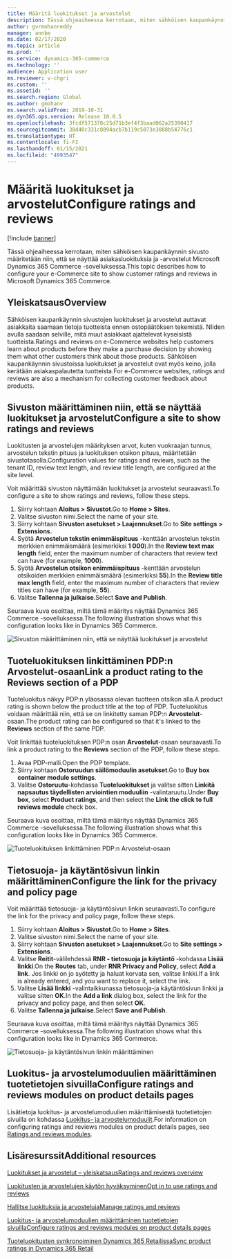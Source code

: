 ```yaml
---
title: Määritä luokitukset ja arvostelut
description: Tässä ohjeaiheessa kerrotaan, miten sähköisen kaupankäynnin sivusto määritetään niin, että se näyttää asiakasluokituksia ja -arvostelut Microsoft Dynamics 365 Commerce -sovelluksessa.
author: gvrmohanreddy
manager: annbe
ms.date: 02/17/2020
ms.topic: article
ms.prod: ''
ms.service: dynamics-365-commerce
ms.technology: ''
audience: Application user
ms.reviewer: v-chgri
ms.custom: ''
ms.assetid: ''
ms.search.region: Global
ms.author: gmohanv
ms.search.validFrom: 2019-10-31
ms.dyn365.ops.version: Release 10.0.5
ms.openlocfilehash: 3fcdf571378c25d71b3ef4f3baad062a25390417
ms.sourcegitcommit: 38d40c331c8894acb7b119c5073e3088b54776c1
ms.translationtype: HT
ms.contentlocale: fi-FI
ms.lasthandoff: 01/15/2021
ms.locfileid: "4993547"
---
```

# <a name="configure-ratings-and-reviews"></a><span data-ttu-id="78887-103">Määritä luokitukset ja arvostelut</span><span class="sxs-lookup"><span data-stu-id="78887-103">Configure ratings and reviews</span></span>

[!include [banner](includes/banner.md)]

<span data-ttu-id="78887-104">Tässä ohjeaiheessa kerrotaan, miten sähköisen kaupankäynnin sivusto määritetään niin, että se näyttää asiakasluokituksia ja -arvostelut Microsoft Dynamics 365 Commerce -sovelluksessa.</span><span class="sxs-lookup"><span data-stu-id="78887-104">This topic describes how to configure your e-Commerce site to show customer ratings and reviews in Microsoft Dynamics 365 Commerce.</span></span>

## <a name="overview"></a><span data-ttu-id="78887-105">Yleiskatsaus</span><span class="sxs-lookup"><span data-stu-id="78887-105">Overview</span></span>

<span data-ttu-id="78887-106">Sähköisen kaupankäynnin sivustojen luokitukset ja arvostelut auttavat asiakkaita saamaan tietoja tuotteista ennen ostopäätöksen tekemistä. NIiden avulla saadaan selville, mitä muut asiakkaat ajattelevat kyseisistä tuotteista.</span><span class="sxs-lookup"><span data-stu-id="78887-106">Ratings and reviews on e-Commerce websites help customers learn about products before they make a purchase decision by showing them what other customers think about those products.</span></span> <span data-ttu-id="78887-107">Sähköisen kaupankäynnin sivustoissa luokitukset ja arvostelut ovat myös keino, jolla kerätään asiakaspalautetta tuotteista.</span><span class="sxs-lookup"><span data-stu-id="78887-107">For e-Commerce websites, ratings and reviews are also a mechanism for collecting customer feedback about products.</span></span> 

## <a name="configure-a-site-to-show-ratings-and-reviews"></a><span data-ttu-id="78887-108">Sivuston määrittäminen niin, että se näyttää luokitukset ja arvostelut</span><span class="sxs-lookup"><span data-stu-id="78887-108">Configure a site to show ratings and reviews</span></span>

<span data-ttu-id="78887-109">Luokitusten ja arvostelujen määrityksen arvot, kuten vuokraajan tunnus, arvostelun tekstin pituus ja luokituksen otsikon pituus, määritetään sivustotasolla.</span><span class="sxs-lookup"><span data-stu-id="78887-109">Configuration values for ratings and reviews, such as the tenant ID, review text length, and review title length, are configured at the site level.</span></span> 

<span data-ttu-id="78887-110">Voit määrittää sivuston näyttämään luokitukset ja arvostelut seuraavasti.</span><span class="sxs-lookup"><span data-stu-id="78887-110">To configure a site to show ratings and reviews, follow these steps.</span></span> 

1. <span data-ttu-id="78887-111">Siirry kohtaan **Aloitus \> Sivustot**.</span><span class="sxs-lookup"><span data-stu-id="78887-111">Go to **Home \> Sites**.</span></span>
1. <span data-ttu-id="78887-112">Valitse sivuston nimi.</span><span class="sxs-lookup"><span data-stu-id="78887-112">Select the name of your site.</span></span> 
1. <span data-ttu-id="78887-113">Siirry kohtaan **Sivuston asetukset \> Laajennukset**.</span><span class="sxs-lookup"><span data-stu-id="78887-113">Go to **Site settings \> Extensions**.</span></span> 
1. <span data-ttu-id="78887-114">Syötä **Arvostelun tekstin enimmäispituus** -kenttään arvostelun tekstin merkkien enimmäismäärä (esimerkiksi **1 000**).</span><span class="sxs-lookup"><span data-stu-id="78887-114">In the **Review text max length** field, enter the maximum number of characters that review text can have (for example, **1000**).</span></span> 
1. <span data-ttu-id="78887-115">Syötä **Arvostelun otsikon enimmäispituus** -kenttään arvostelun otsikoiden merkkien enimmäismäärä (esimerkiksi **55**).</span><span class="sxs-lookup"><span data-stu-id="78887-115">In the **Review title max length** field, enter the maximum number of characters that review titles can have (for example, **55**).</span></span> 
1. <span data-ttu-id="78887-116">Valitse **Tallenna ja julkaise**.</span><span class="sxs-lookup"><span data-stu-id="78887-116">Select **Save and Publish**.</span></span> 

<span data-ttu-id="78887-117">Seuraava kuva osoittaa, miltä tämä määritys näyttää Dynamics 365 Commerce -sovelluksessa.</span><span class="sxs-lookup"><span data-stu-id="78887-117">The following illustration shows what this configuration looks like in Dynamics 365 Commerce.</span></span>

![Sivuston määrittäminen niin, että se näyttää luokitukset ja arvostelut](media/rnr-eCommerce-site-appsettings.png)

## <a name="link-a-product-rating-to-the-reviews-section-of-a-pdp"></a><span data-ttu-id="78887-119">Tuoteluokituksen linkittäminen PDP:n Arvostelut-osaan</span><span class="sxs-lookup"><span data-stu-id="78887-119">Link a product rating to the Reviews section of a PDP</span></span>

<span data-ttu-id="78887-120">Tuoteluokitus näkyy PDP:n yläosassa olevan tuotteen otsikon alla.</span><span class="sxs-lookup"><span data-stu-id="78887-120">A product rating is shown below the product title at the top of PDP.</span></span> <span data-ttu-id="78887-121">Tuoteluokitus voidaan määrittää niin, että se on linkitetty saman PDP:n **Arvostelut**-osaan.</span><span class="sxs-lookup"><span data-stu-id="78887-121">The product rating can be configured so that it's linked to the **Reviews** section of the same PDP.</span></span> 

<span data-ttu-id="78887-122">Voit linkittää tuoteluokituksen PDP:n osan **Arvostelut**-osaan seuraavasti.</span><span class="sxs-lookup"><span data-stu-id="78887-122">To link a product rating to the **Reviews** section of the PDP, follow these steps.</span></span>

1. <span data-ttu-id="78887-123">Avaa PDP-malli.</span><span class="sxs-lookup"><span data-stu-id="78887-123">Open the PDP template.</span></span> 
1. <span data-ttu-id="78887-124">Siirry kohtaan **Ostoruudun säilömoduulin asetukset**.</span><span class="sxs-lookup"><span data-stu-id="78887-124">Go to **Buy box container module settings**.</span></span>
1. <span data-ttu-id="78887-125">Valitse **Ostoruutu**-kohdassa **Tuoteluokitukset** ja valitse sitten **Linkitä napsautus täydellisten arviointien moduuliin** -valintaruutu.</span><span class="sxs-lookup"><span data-stu-id="78887-125">Under **Buy box**, select **Product ratings**, and then select the **Link the click to full reviews module** check box.</span></span>

<span data-ttu-id="78887-126">Seuraava kuva osoittaa, miltä tämä määritys näyttää Dynamics 365 Commerce -sovelluksessa.</span><span class="sxs-lookup"><span data-stu-id="78887-126">The following illustration shows what this configuration looks like in Dynamics 365 Commerce.</span></span>

![Tuoteluokituksen linkittäminen PDP:n Arvostelut-osaan](media/rnr-eCommerce-buy-box-rating-summary.png)

## <a name="configure-the-link-for-the-privacy-and-policy-page"></a><span data-ttu-id="78887-128">Tietosuoja- ja käytäntösivun linkin määrittäminen</span><span class="sxs-lookup"><span data-stu-id="78887-128">Configure the link for the privacy and policy page</span></span>

<span data-ttu-id="78887-129">Voit määrittää tietosuoja- ja käytäntösivun linkin seuraavasti.</span><span class="sxs-lookup"><span data-stu-id="78887-129">To configure the link for the privacy and policy page, follow these steps.</span></span>

1. <span data-ttu-id="78887-130">Siirry kohtaan **Aloitus \> Sivustot**.</span><span class="sxs-lookup"><span data-stu-id="78887-130">Go to **Home \> Sites**.</span></span>
1. <span data-ttu-id="78887-131">Valitse sivuston nimi.</span><span class="sxs-lookup"><span data-stu-id="78887-131">Select the name of your site.</span></span> 
1. <span data-ttu-id="78887-132">Siirry kohtaan **Sivuston asetukset \> Laajennukset**.</span><span class="sxs-lookup"><span data-stu-id="78887-132">Go to **Site settings \> Extensions**.</span></span>
1. <span data-ttu-id="78887-133">Valitse **Reitit**-välilehdessä **RNR - tietosuoja ja käytäntö** -kohdassa **Lisää linkki**.</span><span class="sxs-lookup"><span data-stu-id="78887-133">On the **Routes** tab, under **RNR Privacy and Policy**, select **Add a link**.</span></span> <span data-ttu-id="78887-134">Jos linkki on jo syötetty ja haluat korvata sen, valitse linkki.</span><span class="sxs-lookup"><span data-stu-id="78887-134">If a link is already entered, and you want to replace it, select the link.</span></span> 
1. <span data-ttu-id="78887-135">Valitse **Lisää linkki** -valintaikkunassa tietosuoja-ja käytäntösivun linkki ja valitse sitten **OK**.</span><span class="sxs-lookup"><span data-stu-id="78887-135">In the **Add a link** dialog box, select the link for the privacy and policy page, and then select **OK**.</span></span> 
1. <span data-ttu-id="78887-136">Valitse **Tallenna ja julkaise**.</span><span class="sxs-lookup"><span data-stu-id="78887-136">Select **Save and Publish**.</span></span> 

<span data-ttu-id="78887-137">Seuraava kuva osoittaa, miltä tämä määritys näyttää Dynamics 365 Commerce -sovelluksessa.</span><span class="sxs-lookup"><span data-stu-id="78887-137">The following illustration shows what this configuration looks like in Dynamics 365 Commerce.</span></span>

![Tietosuoja- ja käytäntösivun linkin määrittäminen](media/rnr-eCommerce-rnr-privacy-policy-link.png)

## <a name="configure-ratings-and-reviews-modules-on-product-details-pages"></a><span data-ttu-id="78887-139">Luokitus- ja arvostelumoduulien määrittäminen tuotetietojen sivuilla</span><span class="sxs-lookup"><span data-stu-id="78887-139">Configure ratings and reviews modules on product details pages</span></span>

<span data-ttu-id="78887-140">Lisätietoja luokitus- ja arvostelumoduulien määrittämisestä tuotetietojen sivuilla on kohdassa [Luokitus- ja arvostelumoduulit](ratings-reviews-modules.md).</span><span class="sxs-lookup"><span data-stu-id="78887-140">For information on configuring ratings and reviews modules on product details pages, see [Ratings and reviews modules](ratings-reviews-modules.md).</span></span>

## <a name="additional-resources"></a><span data-ttu-id="78887-141">Lisäresurssit</span><span class="sxs-lookup"><span data-stu-id="78887-141">Additional resources</span></span>

[<span data-ttu-id="78887-142">Luokitukset ja arvostelut – yleiskatsaus</span><span class="sxs-lookup"><span data-stu-id="78887-142">Ratings and reviews overview</span></span>](ratings-reviews-overview.md)

[<span data-ttu-id="78887-143">Luokitusten ja arvostelujen käytön hyväksyminen</span><span class="sxs-lookup"><span data-stu-id="78887-143">Opt in to use ratings and reviews</span></span>](opt-in-ratings-reviews.md)

[<span data-ttu-id="78887-144">Hallitse luokituksia ja arvosteluja</span><span class="sxs-lookup"><span data-stu-id="78887-144">Manage ratings and reviews</span></span>](manage-reviews.md)

[<span data-ttu-id="78887-145">Luokitus- ja arvostelumoduulien määrittäminen tuotetietojen sivuilla</span><span class="sxs-lookup"><span data-stu-id="78887-145">Configure ratings and reviews modules on product details pages</span></span>](ratings-reviews-modules.md)

[<span data-ttu-id="78887-146">Tuoteluokitusten synkronoiminen Dynamics 365 Retailissa</span><span class="sxs-lookup"><span data-stu-id="78887-146">Sync product ratings in Dynamics 365 Retail</span></span>](sync-product-ratings.md)
